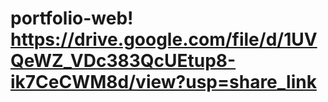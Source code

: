 # portfolio-web! https://drive.google.com/file/d/1UVQeWZ_VDc383QcUEtup8-ik7CeCWM8d/view?usp=share_link
